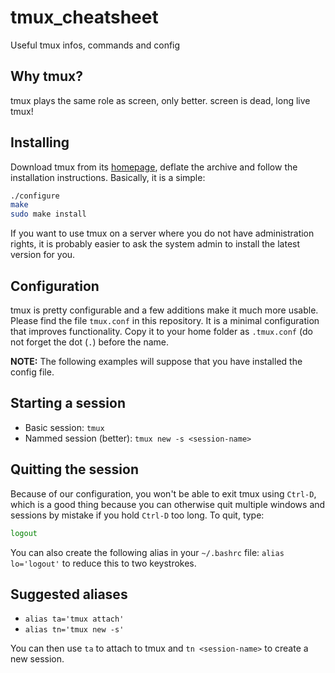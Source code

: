 # tmux_cheatsheet

Useful tmux infos, commands and config

## Why tmux?

tmux plays the same role as screen, only better. screen is dead, long live tmux!

## Installing

Download tmux from its [homepage](https://tmux.github.io/), deflate the archive and follow the installation instructions. Basically, it is a simple:

```bash
./configure
make
sudo make install
```

If you want to use tmux on a server where you do not have administration rights, it is probably easier to ask the system admin to install the latest version for you.

## Configuration

tmux is pretty configurable and a few additions make it much more usable. Please find the file `tmux.conf` in this repository. It is a minimal configuration that improves functionality. Copy it to your home folder as `.tmux.conf` (do not forget the dot (`.`) before the name.

**NOTE:** The following examples will suppose that you have installed the config file.

## Starting a session

- Basic session: `tmux`
- Nammed session (better): `tmux new -s <session-name>`

## Quitting the session

Because of our configuration, you won't be able to exit tmux using `Ctrl-D`, which is a good thing because you can otherwise quit multiple windows and sessions by mistake if you hold `Ctrl-D` too long. To quit, type:

```bash
logout
```

You can also create the following alias in your `~/.bashrc` file: `alias lo='logout'` to reduce this to two keystrokes.

## 








## Suggested aliases

- `alias ta='tmux attach'`
- `alias tn='tmux new -s'`

You can then use `ta` to attach to tmux and `tn <session-name>` to create a new session.

